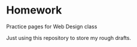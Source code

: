 Homework
========

Practice pages for Web Design class

Just using this repository to store my rough drafts.
